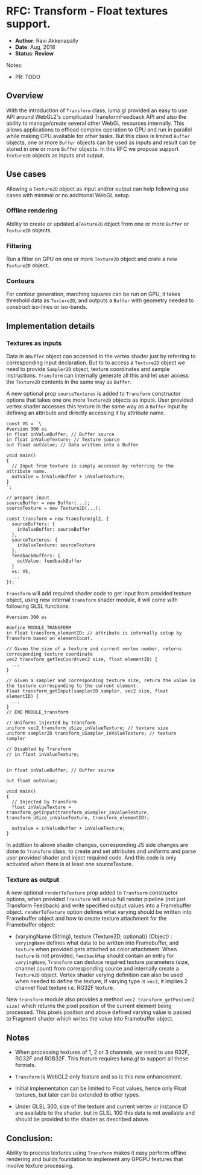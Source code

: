 # RFC: Transform - Float textures support.

* **Author**: Ravi Akkenapally
* **Date**: Aug, 2018
* **Status**: **Review**

Notes:
* PR: TODO


## Overview

With the introduction of `Transform` class, luma.gl provided an easy to use API around WebGL2's complicated TransformFeedback API and also the ability to manage/create several other WebGL resources internally. This allows applications to offload complex operation to GPU and run in parallel while making CPU available for other tasks. But this class is limited `Buffer` objects, one or more `Buffer` objects can be used as inputs and result can be stored in one or more `Buffer` objects. In this RFC we propose support `Texture2D` objects as inputs and output.


## Use cases

Allowing a `Texture2D` object as input and/or output can help following use cases with minimal or no additional WebGL setup.

### Offline rendering

Ability to create or updated a`Texture2D` object from one or more `Buffer` or `Texture2D` objects.

### Filtering

Run a filter on GPU on one or more `Texture2D` object and crate a new `Texture2D` object.

### Contours

For contour generation, marching squares can be run on GPU, it takes threshold data as `Texture2D`, and outputs a `Buffer` with geometry needed to construct  iso-lines or iso-bands.


## Implementation details

### Textures as inputs

Data in a`Buffer` object can accessed in the vertex shader just by referring to corresponding input declaration. But to to access a `Texture2D` object we need to provide `Sampler2D` object, texture coordinates and sample instructions. `Transform` can internally generate all this and let user access the `Texture2D` contents in the same way as `Buffer`.

A new optional prop `sourceTextures` is added to `Transform` constructor options that takes one ore more `Texture2D` objects as inputs. User provided vertex shader accesses this texture in the same way as a `Buffer` input by defining an attribute and directly accessing it by attribute name.

```
const VS = `\
#version 300 es
in float inValueBuffer; // Buffer source
in float inValueTexture; // Texture source
out float outValue; // Data written into a Buffer

void main()
{
  // Input from texture is simply accessed by referring to the attribute name.
  outValue = inValueBuffer + inValueTexture;
}
`;

// prepare input
sourceBuffer = new Buffer(...);
sourceTexture = new Texture2D(...);

const transform = new Transform(gl2, {
  sourceBuffers: {
    inValueBuffer: sourceBuffer
  },
  sourceTextures: {
    inValueTexture: sourceTexture
  },
  feedbackBuffers: {
    outValue: feedbackBuffer
  }
  vs: VS,
  ...
});
```

`Transform` will add required shader code to get input from provided texture object, using new internal `transform` shader module, it will come with following GLSL functions.

```
#version 300 es

#define MODULE_TRANSFORM
in float transform_elementID; // attribute is internally setup by Transform based on elementCount.

// Given the size of a texture and current vertex number, returns corresponding texture coordinate
vec2 transform_getTexCoord(vec2 size, float elementID) {
  ...
}

// Given a sampler and corresponding texture size, return the value in the texture corresponding to the current element.
float transform_getInput(sampler2D sampler, vec2 size, float elementID) {
  ...
}
// END MODULE_transform

// Uniforms injected by Transform
uniform vec2 transform_uSize_inValueTexture; // texture size
uniform sampler2D transform_uSampler_inValueTexture; // texture sampler

// Disabled by Transform
// in float inValueTexture;


in float inValueBuffer; // Buffer source

out float outValue;

void main()
{
  // Injected by Transform
  float inValueTexture = transform_getInput(transform_uSampler_inValueTexture, transform_uSize_inValueTexture, transform_elementID);

  outValue = inValueBuffer + inValueTexture;
}

```

In addition to above shader changes, corresponding JS side changes are done to `Transform` class, to create and set attributes and uniforms and parse user provided shader and inject required code. And this code is only activated when there is at least one sourceTexture.

### Texture as output

A new optional `renderToTexture` prop added to `Tranfsorm` constructor options, when provided `Transform` will setup full render pipeline (not just Transform Feedback) and write specified output values into a Framebuffer object. `renderToTexture` option defines what varying should be written into Framebuffer object and how to create texture attachment for the Framebuffer object:

* {varyingName (String), texture (Texture2D, optional)} (Object) : `varyingName` defines what data to be written into Framebuffer, and `texture` when provided gets attached as color attachment. When `texture` is not provided, `feedbackMap` should contain an entry for `varyingName`, `Transform` can deduce required texture parameters (size, channel count) from corresponding source and internally create a `Texture2D` object. Vertex shader varying definition can also be used when needed to define the texture, if varying type is `vec2`, it implies 2 channel float texture i.e. RG32F texture.

New `transform` module also provides a method `vec2 transform_getPos(vec2 size)` which returns the pixel position of the current element being processed. This pixels position and above defined varying value is passed to Fragment shader which writes the value into Framebuffer object.


## Notes

* When processing textures of 1, 2 or 3 channels, we need to use R32F, RG32F and RGB32F. This feature requires luma.gl to support all these formats.

* `Transform` is WebGL2 only feature and so is this new enhancement.

* Initial implementation can be limited to Float values, hence only Float textures, but later can be extended to other types.

* Under GLSL 300, size of the texture and current vertex or instance ID are available to the shader, but in GLSL 100 this data is not available and should be provided to the shader as described above.


## Conclusion:

Ability to process textures using `Transform` makes it easy perform offline rendering and builds foundation to implement any GPGPU features that involve texture processing.
